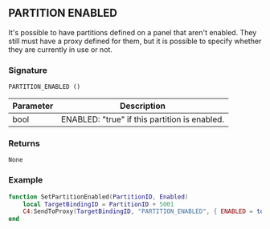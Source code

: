 ## PARTITION ENABLED

It's possible to have partitions defined on a panel that aren't enabled. They still must have a proxy defined for them, but it is possible to specify whether they are currently in use or not.


### Signature

`PARTITION_ENABLED ()`


| Parameter | Description |
| --- | --- |
| bool | ENABLED: "true" if this partition is enabled. |


### Returns

`None`


### Example

```lua
function SetPartitionEnabled(PartitionID, Enabled)
	local TargetBindingID = PartitionID + 5001
	C4:SendToProxy(TargetBindingID, "PARTITION_ENABLED", { ENABLED = tostring(Enabled) }, "NOTIFY")
end
```
